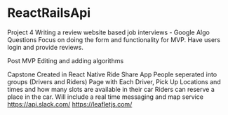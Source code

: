 # ReactRailsApi

Project 4
Writing a review website based job interviews - Google Algo Questions
Focus on doing the form and functionality for MVP. Have users login and provide reviews. 

Post MVP
Editing and adding algorithms 


Capstone
Created in React Native
Ride Share App
People seperated into groups (Drivers and Riders)
Page with Each Driver, Pick Up Locations and times and how many slots are available in their car
Riders can reserve a place in the car. 
Will include a real time messaging and map service
https://api.slack.com/
https://leafletjs.com/
